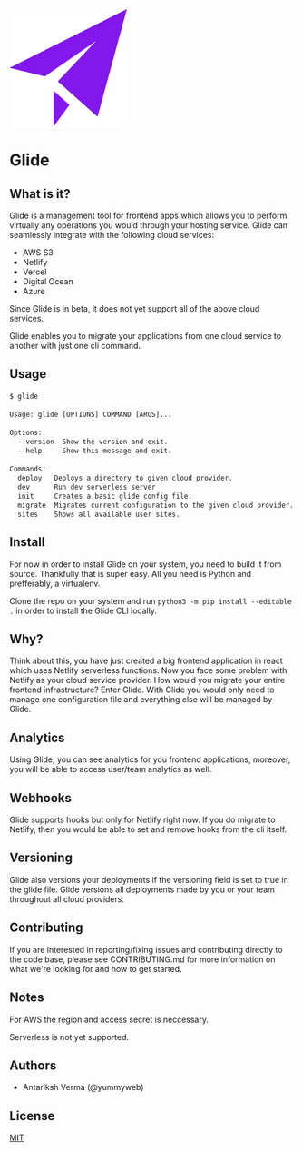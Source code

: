 ![glide logo](glide-logo.png)
# Glide

## What is it?

Glide is a management tool for frontend apps which allows you to perform virtually any operations you would through your hosting service.
Glide can seamlessly integrate with the following cloud services:
- AWS S3
- Netlify
- Vercel
- Digital Ocean
- Azure

Since Glide is in beta, it does not yet support all of the above cloud services.

Glide enables you to migrate your applications from one cloud service to another with just one cli command.

## Usage

```
$ glide

Usage: glide [OPTIONS] COMMAND [ARGS]...

Options:
  --version  Show the version and exit.
  --help     Show this message and exit.

Commands:
  deploy   Deploys a directory to given cloud provider.
  dev      Run dev serverless server
  init     Creates a basic glide config file.
  migrate  Migrates current configuration to the given cloud provider.
  sites    Shows all available user sites.
```

## Install

For now in order to install Glide on your system, you need to build it from source. Thankfully that is super easy. All you need is Python and prefferably, a virtualenv.

Clone the repo on your system and run `python3 -m pip install --editable .` in order to install the Glide CLI locally.

## Why?

Think about this, you have just created a big frontend application in react which uses Netlify serverless functions. Now you face some problem with Netlify as your cloud service provider. How would you migrate your entire frontend infrastructure? Enter Glide. With Glide you would only need to manage one configuration file and everything else will be managed by Glide.

## Analytics

Using Glide, you can see analytics for you frontend applications, moreover, you will be able to access user/team analytics as well.

## Webhooks

Glide supports hooks but only for Netlify right now. If you do migrate to Netlify, then you would be able to set and remove hooks from the cli itself.

## Versioning

Glide also versions your deployments if the versioning field is set to true in the glide file. Glide versions all deployments made by you or your team throughout all cloud providers. 

## Contributing

If you are interested in reporting/fixing issues and contributing directly to the code base, please see CONTRIBUTING.md for more information on what we're looking for and how to get started.

## Notes

For AWS the region and access secret is neccessary.

Serverless is not yet supported.

## Authors

- Antariksh Verma (@yummyweb)

## License

[MIT](LICENSE)